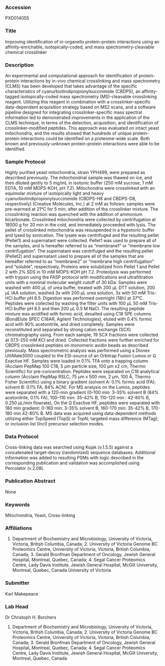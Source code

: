 ### Accession
PXD014055

### Title
Improving identification of in-organello protein-protein interactions using an affinity-enrichable, isotopically-coded, and mass spectrometry-cleavable chemical crosslinker

### Description
An experimental and computational approach for identification of protein-protein interactions by in-vivo chemical crosslinking and mass spectrometry (CLMS) has been developed that takes advantage of the specific characteristics of cyanurbiotindipropionylsuccinimide (CBDPS), an affinity-tagged isotopically-coded mass spectrometry (MS)-cleavable crosslinking reagent.  Utilizing this reagent in combination with a crosslinker-specific data-dependent acquisition strategy based on MS2 scans, and a software pipeline designed for integrating crosslinker-specific mass spectral information led to demonstrated improvements in the application of the CLMS technique, in terms of the detection, acquisition, and identification of crosslinker-modified peptides.  This approach was evaluated on intact yeast mitochondria, and the results showed that hundreds of unique protein-protein interactions could be identified on a proteome-wide scale.  Both known and previously-unknown protein-protein interactions were able to be identified.

### Sample Protocol
Highly purified yeast mitochondria, strain YPH499, were prepared as described previously.  The mitochondrial sample was thawed on ice, and then diluted gently to 5 mg/mL in isotonic buffer (250 mM sucrose, 1 mM EDTA, 10 mM MOPS-KOH, pH 7.2).  Mitochondria were crosslinked with an equimolar mixture of isotopically light and heavy cyanurbiotindipropionylsuccinimide (CBDPS-H8 and CBDPS-D8, respectively) (Creative Molecules, Inc.) at 2 mM as follows:  samples were pre-warmed at 21°C for 5 min; after addition of the crosslinker mixture.  The crosslinking reaction was quenched with the addition of ammonium bicarbonate.  Crosslinked mitochondria were collected by centrifugation at 18000 g for 20 min in the cold, and immediately proceeded with lysis.  The pellet of crosslinked mitochondria was resuspended in a hypotonic buffer and lysed by sonication.  The lysate was centrifuged and the resulting pellet (Pellet1) and supernatant were collected.  Pellet1 was used to prepare all of the samples, and is hereafter referred to as “membrane1” or “membrane low centrifugation”.  The supernatant was centrifuged  and the resulting pellet (Pellet2) and supernatant used to prepare all of the samples that are hereafter referred to as “membrane2” or “membrane high centrifugation” and “soluble”, respectively.  Proteins were solubilized from Pellet 1 and Pellet 2 with 2% SDS in 10 mM MOPS-KOH pH 7.2.  Proteolysis was performed with trypsin using the FASP protocol with modifications and ultrafiltration units with a nominal molecular weight cutoff of 30 kDa.  Samples were washed with 400 µL of urea buffer, treated with 200 µL DTT solution, 200 µL IAA solution, washed 3x with 200 µL urea solution, 3x with 50 mM Tris-HCl buffer pH 8.5. Digestion was performed overnight (18h) at 37°C.  Peptides were collected by washing the filter units with 100 µL 50 mM Tris-HCl buffer pH 8.5 and then 200 µL 0.5 M NaCl.  The resulting peptide mixture was acidified with formic acid, desalted using C18 SPE columns (BondElute SPEC C18AR, Agilent Technologies), eluted with 0.4% formic acid with 90% acetonitrile, and dried completely.  Samples were reconstituted and separated by strong cation exchange (SCX) chromatography using.  From each sample, 19 SCX fractions were collected at 37.5-250 mM KCl and dried.  Collected fractions were further enriched for CBDPS crosslinked peptides on monomeric avidin beads as described previously.  Mass spectrometric analysis was performed using a Dionex UltiMate3000 coupled to the ESI-source of an Orbitrap Fusion Lumos or Q Exactive HF.  Samples were loaded in 0.1% TFA onto a trapping column (Acclaim PepMap 100 C18, 5 µm particle size, 100 µm x2 cm, Thermo Scientific) for pre-concentration.  Peptides were separated on C18 analytical column (Acclaim PepMap RSLC, 75 µm x 500 mm, 2 µm, 100 Å, Thermo Fisher Scientific) using a binary gradient (solvent A: 0.1% formic acid (FA); solvent B: 0.1% FA, 84% ACN). For MS analysis on the Lumos, peptides were separated with a 120-min gradient (0–100 min: 3–35% solvent B (84% acetonitrile,  0.1% FA), 100–110 min: 35–42% B, 110-120 min : 42-80% B, 0.250 µL/min flowrate),  On the Q Exactive HF, peptides were separated with 180 min gradient: 0-160 min: 3-35% solvent B, 160-170 min: 35-42% B, 170-180 min 42-80% B.  MS data was acquired using data-dependent methods utilizing either TopSpeed (TopS) or TopN; targeted mass difference (MTag); or inclusion list (Incl) precursor selection modes.

### Data Protocol
Cross-linking data was searched using Kojak (v.1.5.5) against a concatenated target-decoy (randomized) sequence databases. Additional information was added to resulting PSMs with logic described in the corresponding publication and validation was accomplished using Percolator (v.2.08).

### Publication Abstract
None

### Keywords
Mitochondria, Yeast, Cross-linking

### Affiliations
1. Department of Biochemistry and Microbiology, University of Victoria, Victoria, British Columbia, Canada; 2. University of Victoria Genome BC Proteomics Centre, University of Victoria, Victoria, British Columbia, Canada; 3. Gerald Bronfman Department of Oncology, Jewish General Hospital, Montreal, Quebec, Canada; 4. Segal Cancer Proteomics Centre, Lady Davis Institute, Jewish General Hospital, McGill University, Montreal, Quebec, Canada
University of Victoria

### Submitter
Karl Makepeace

### Lab Head
Dr Christoph H. Borchers
1. Department of Biochemistry and Microbiology, University of Victoria, Victoria, British Columbia, Canada; 2. University of Victoria Genome BC Proteomics Centre, University of Victoria, Victoria, British Columbia, Canada; 3. Gerald Bronfman Department of Oncology, Jewish General Hospital, Montreal, Quebec, Canada; 4. Segal Cancer Proteomics Centre, Lady Davis Institute, Jewish General Hospital, McGill University, Montreal, Quebec, Canada


